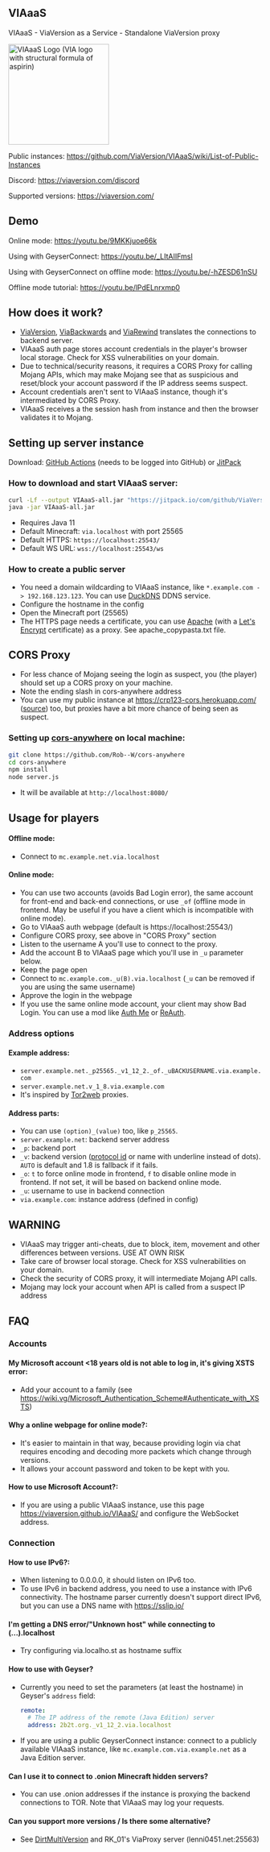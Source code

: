 VIAaaS
---

VIAaaS - ViaVersion as a Service - Standalone ViaVersion proxy

<img alt="VIAaaS Logo (VIA logo with structural formula of aspirin)" height="200" src="https://cdn.discordapp.com/attachments/316218802155028482/850014925622476820/unknown.png">

Public instances: https://github.com/ViaVersion/VIAaaS/wiki/List-of-Public-Instances

Discord: https://viaversion.com/discord

Supported versions: https://viaversion.com/

## Demo

Online mode: https://youtu.be/9MKKjuoe66k

Using with GeyserConnect: https://youtu.be/_LItAIIFmsI

Using with GeyserConnect on offline mode: https://youtu.be/-hZESD61nSU

Offline mode tutorial: https://youtu.be/lPdELnrxmp0

## How does it work?

- [ViaVersion](https://viaversion.com), [ViaBackwards](https://viaversion.com/backwards)
  and [ViaRewind](https://viaversion.com/rewind) translates the connections to backend server.
- VIAaaS auth page stores account credentials in the player's browser local storage. Check for XSS vulnerabilities on
  your domain.
- Due to technical/security reasons, it requires a CORS Proxy for calling Mojang APIs, which may make Mojang see that as
  suspicious and reset/block your account password if the IP address seems suspect.
- Account credentials aren't sent to VIAaaS instance, though it's intermediated by CORS Proxy.
- VIAaaS receives a the session hash from instance and then the browser validates it to Mojang.

## Setting up server instance

Download: [GitHub Actions](https://github.com/ViaVersion/VIAaaS/actions) (needs to be logged into GitHub)
or [JitPack](https://jitpack.io/com/github/ViaVersion/VIAaaS/master-SNAPSHOT/VIAaaS-master-SNAPSHOT-all.jar)

### How to download and start VIAaaS server:

```sh
curl -Lf --output VIAaaS-all.jar "https://jitpack.io/com/github/ViaVersion/VIAaaS/master-SNAPSHOT/VIAaaS-master-SNAPSHOT-all.jar"
java -jar VIAaaS-all.jar
```

- Requires Java 11
- Default Minecraft: ```via.localhost``` with port 25565
- Default HTTPS: ```https://localhost:25543/```
- Default WS URL: ```wss://localhost:25543/ws```

### How to create a public server

- You need a domain wildcarding to VIAaaS instance, like ``*.example.com -> 192.168.123.123``. You can
  use [DuckDNS](https://duckdns.org/) DDNS service.
- Configure the hostname in the config
- Open the Minecraft port (25565)
- The HTTPS page needs a certificate, you can use [Apache](https://httpd.apache.org/) (with
  a [Let's Encrypt](https://letsencrypt.org/) certificate) as a proxy. See apache_copypasta.txt file.

## CORS Proxy

- For less chance of Mojang seeing the login as suspect, you (the player) should set up a CORS proxy on your machine.
- Note the ending slash in cors-anywhere address
- You can use my public instance
  at https://crp123-cors.herokuapp.com/ ([source](https://github.com/creeper123123321/cors-anywhere/)) too, but proxies
  have a bit more chance of being seen as suspect.

### Setting up [cors-anywhere](https://www.npmjs.com/package/cors-anywhere) on local machine:

```sh
git clone https://github.com/Rob--W/cors-anywhere
cd cors-anywhere
npm install
node server.js
```

- It will be available at ```http://localhost:8080/```

## Usage for players

#### Offline mode:

- Connect to ```mc.example.net.via.localhost```

#### Online mode:

- You can use two accounts (avoids Bad Login error), the same account for front-end and back-end connections, or
  use ```_of```
  (offline mode in frontend. May be useful if you have a client which is incompatible with online mode).
- Go to VIAaaS auth webpage (default is https://localhost:25543/)
- Configure CORS proxy, see above in "CORS Proxy" section
- Listen to the username A you'll use to connect to the proxy.
- Add the account B to VIAaaS page which you'll use in ```_u``` parameter below.
- Keep the page open
- Connect to ```mc.example.com._u(B).via.localhost``` (```_u``` can be removed if you are using the same username)
- Approve the login in the webpage
- If you use the same online mode account, your client may show Bad Login. You can use a mod like
  [Auth Me](https://www.curseforge.com/minecraft/mc-mods/auth-me)
  or [ReAuth](https://www.curseforge.com/minecraft/mc-mods/reauth).

### Address options

#### Example address:

- ```server.example.net._p25565._v1_12_2._of._uBACKUSERNAME.via.example.com```
- ```server.example.net.v_1_8.via.example.com```
- It's inspired by [Tor2web](https://www.tor2web.org/) proxies.

#### Address parts:

- You can use ``(option)_(value)`` too, like ``p_25565``.
- ```server.example.net```: backend server address
- ```_p```: backend port
- ```_v```: backend version ([protocol id](https://wiki.vg/Protocol_version_numbers) or name with underline instead of
  dots). ```AUTO``` is default and 1.8 is fallback if it fails.
- ```_o```: ```t``` to force online mode in frontend, ```f``` to disable online mode in frontend. If not set, it will be
  based on backend online mode.
- ```_u```: username to use in backend connection
- ```via.example.com```: instance address (defined in config)

## WARNING

- VIAaaS may trigger anti-cheats, due to block, item, movement and other differences between versions. USE AT OWN RISK
- Take care of browser local storage. Check for XSS vulnerabilities on your domain.
- Check the security of CORS proxy, it will intermediate Mojang API calls.
- Mojang may lock your account when API is called from a suspect IP address

## FAQ

### Accounts

#### My Microsoft account <18 years old is not able to log in, it's giving XSTS error:

- Add your account to a family (see https://wiki.vg/Microsoft_Authentication_Scheme#Authenticate_with_XSTS)

#### Why a online webpage for online mode?:

- It's easier to maintain in that way, because providing login via chat requires encoding and decoding more packets
  which change through versions.
- It allows your account password and token to be kept with you.

#### How to use Microsoft Account?:

- If you are using a public VIAaaS instance, use this page https://viaversion.github.io/VIAaaS/ and configure the
  WebSocket address.

### Connection

#### How to use IPv6?:

- When listening to 0.0.0.0, it should listen on IPv6 too.
- To use IPv6 in backend address, you need to use a instance with IPv6 connectivity. The hostname parser currently
  doesn't support direct IPv6, but you can use a DNS name with https://sslip.io/

#### I'm getting a DNS error/"Unknown host" while connecting to (...).localhost

- Try configuring via.localho.st as hostname suffix

#### How to use with Geyser?

- Currently you need to set the parameters (at least the hostname) in Geyser's `address` field:
  ```yml
  remote:
    # The IP address of the remote (Java Edition) server
    address: 2b2t.org._v1_12_2.via.localhost
  ```
- If you are using a public GeyserConnect instance: connect to a publicly available VIAaaS instance,
  like ```mc.example.com.via.example.net``` as a Java Edition server.

#### Can I use it to connect to .onion Minecraft hidden servers?

- You can use .onion addresses if the instance is proxying the backend connections to TOR. Note that VIAaaS may log your
  requests.

#### Can you support more versions / Is there some alternative?

- See [DirtMultiVersion](https://github.com/DirtPowered/DirtMultiversion) and RK_01's ViaProxy server (lenni0451.net:25563)
